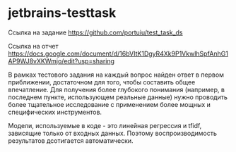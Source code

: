 # jetbrains-testtask

Ссылка на задание https://github.com/portuiu/test_task_ds

Ссылка на отчет https://docs.google.com/document/d/16bVItK1DgyR4Xk9P1VkwlhSpfAnhG1AP9WJ8vXKWmjo/edit?usp=sharing

В рамках тестового задания на каждый вопрос найден ответ в первом приближении, достаточном для того, чтобы составить общее впечатление. Для получения более глубокого понимания (например, в последнем пункте, использующем реальные данные) нужно проводить более тщательное исследование с применением более мощных и специфических инструментов.

Модели, используемые в коде - это линейная регрессия и tfidf, зависящие только от входных данных. Поэтому воспроизводимость результатов дсотигается автоматически.
